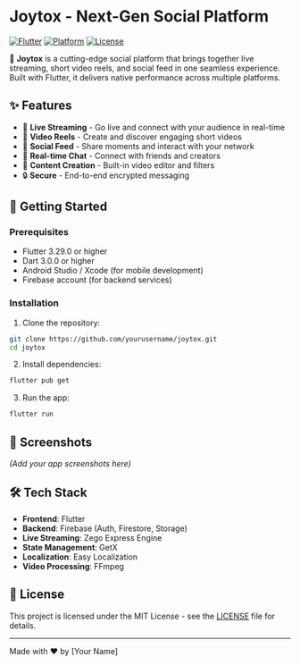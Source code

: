 # Joytox - Next-Gen Social Platform

[![Flutter](https://img.shields.io/badge/Flutter-3.29.0+-blue.svg)](https://flutter.dev)
[![Platform](https://img.shields.io/badge/Platform-Android%20%7C%20iOS%20%7C%20Web-brightgreen.svg)](https://flutter.dev/web)
[![License](https://img.shields.io/badge/License-MIT-orange.svg)](LICENSE)

🚀 **Joytox** is a cutting-edge social platform that brings together live streaming, short video reels, and social feed in one seamless experience. Built with Flutter, it delivers native performance across multiple platforms.

## ✨ Features

- 🎥 **Live Streaming** - Go live and connect with your audience in real-time
- 📱 **Video Reels** - Create and discover engaging short videos
- 📝 **Social Feed** - Share moments and interact with your network
- 💬 **Real-time Chat** - Connect with friends and creators
- 🎨 **Content Creation** - Built-in video editor and filters
- 🔒 **Secure** - End-to-end encrypted messaging

## 🚀 Getting Started

### Prerequisites
- Flutter 3.29.0 or higher
- Dart 3.0.0 or higher
- Android Studio / Xcode (for mobile development)
- Firebase account (for backend services)

### Installation

1. Clone the repository:
```bash
git clone https://github.com/yourusername/joytox.git
cd joytox
```

2. Install dependencies:
```bash
flutter pub get
```

3. Run the app:
```bash
flutter run
```

## 📱 Screenshots
*(Add your app screenshots here)*

## 🛠 Tech Stack

- **Frontend**: Flutter
- **Backend**: Firebase (Auth, Firestore, Storage)
- **Live Streaming**: Zego Express Engine
- **State Management**: GetX
- **Localization**: Easy Localization
- **Video Processing**: FFmpeg

## 📄 License

This project is licensed under the MIT License - see the [LICENSE](LICENSE) file for details.




---

Made with ❤️ by [Your Name]
